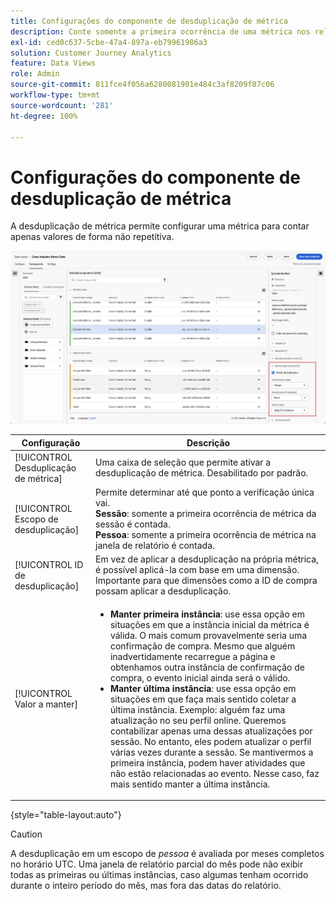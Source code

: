 ```yaml
---
title: Configurações do componente de desduplicação de métrica
description: Conte somente a primeira ocorrência de uma métrica nos relatórios.
exl-id: ced0c637-5cbe-47a4-897a-eb79961986a3
solution: Customer Journey Analytics
feature: Data Views
role: Admin
source-git-commit: 811fce4f056a6280081901e484c3af8209f87c06
workflow-type: tm+mt
source-wordcount: '281'
ht-degree: 100%

---
```


# Configurações do componente de desduplicação de métrica

A desduplicação de métrica permite configurar uma métrica para contar apenas valores de forma não repetitiva.

![Desduplicação de métrica](../assets/metric-deduplication.png)

| Configuração | Descrição |
| --- | --- |
| [!UICONTROL Desduplicação de métrica] | Uma caixa de seleção que permite ativar a desduplicação de métrica. Desabilitado por padrão. |
| [!UICONTROL Escopo de desduplicação] | Permite determinar até que ponto a verificação única vai.<br>**Sessão**: somente a primeira ocorrência de métrica da sessão é contada.<br>**Pessoa**: somente a primeira ocorrência de métrica na janela de relatório é contada. |
| [!UICONTROL ID de desduplicação] | Em vez de aplicar a desduplicação na própria métrica, é possível aplicá-la com base em uma dimensão. Importante para que dimensões como a ID de compra possam aplicar a desduplicação. |
| [!UICONTROL Valor a manter] | <ul><li>**Manter primeira instância**: use essa opção em situações em que a instância inicial da métrica é válida. O mais comum provavelmente seria uma confirmação de compra. Mesmo que alguém inadvertidamente recarregue a página e obtenhamos outra instância de confirmação de compra, o evento inicial ainda será o válido.</li><li>**Manter última instância**: use essa opção em situações em que faça mais sentido coletar a última instância. Exemplo: alguém faz uma atualização no seu perfil online. Queremos contabilizar apenas uma dessas atualizações por sessão. No entanto, eles podem atualizar o perfil várias vezes durante a sessão. Se mantivermos a primeira instância, podem haver atividades que não estão relacionadas ao evento. Nesse caso, faz mais sentido manter a última instância.</li></ul> |

{style="table-layout:auto"}

>[!CAUTION]
>
>A desduplicação em um escopo de _pessoa_ é avaliada por meses completos no horário UTC. Uma janela de relatório parcial do mês pode não exibir todas as primeiras ou últimas instâncias, caso algumas tenham ocorrido durante o inteiro período do mês, mas fora das datas do relatório.
